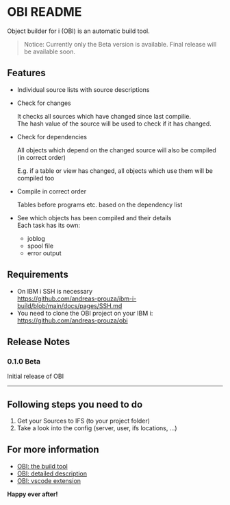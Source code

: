# OBI README

Object builder for i (OBI) is an automatic build tool.

> Notice:
Currently only the Beta version is available.
Final release will be available soon.


## Features

* Individual source lists with source descriptions
  
* Check for changes
  
  It checks all sources which have changed since last compilie.  
  The hash value of the source will be used to check if it has changed.
  
* Check for dependencies
  
  All objects which depend on the changed source will also be compiled (in correct order)

  E.g. if a table or view has changed, all objects which use them will be compiled too

* Compile in correct order
  
  Tables before programs etc. based on the dependency list


* See which objects has been compiled and their details  
  Each task has its own:
  
  * joblog
  * spool file
  * error output

## Requirements

* On IBM i SSH is necessary  
  https://github.com/andreas-prouza/ibm-i-build/blob/main/docs/pages/SSH.md
* You need to clone the OBI project on your IBM i:  
  https://github.com/andreas-prouza/obi


## Release Notes

### 0.1.0 Beta

Initial release of OBI


---

## Following steps you need to do

1. Get your Sources to IFS (to your project folder)
2. Take a look into the config (server, user, ifs locations, ...)



## For more information

* [OBI: the build tool](https://github.com/andreas-prouza/obi)
* [OBI: detailed description](https://github.com/andreas-prouza/ibm-i-build-obi)
* [OBI: vscode extension](https://github.com/andreas-prouza/obi-extension)

**Happy ever after!**

